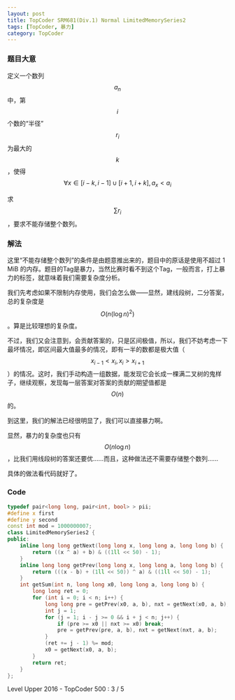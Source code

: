 ```yaml
---
layout: post
title: TopCoder SRM681(Div.1) Normal LimitedMemorySeries2
tags: [TopCoder, 暴力]
category: TopCoder
---
```

### 题目大意

定义一个数列$${a_n}$$中，第$$i$$个数的“半径”$$r_i$$为最大的$$k$$，使得$$\forall x \in [i - k, i - 1] \cup [i + 1, i + k], a_x < a_i$$

求$$\sum r_i$$，要求不能存储整个数列。

### 解法

这里“不能存储整个数列”的条件是由题意推出来的，题目中的原话是使用不超过 1 MiB 的内存。题目的Tag是暴力，当然比赛时看不到这个Tag，一般而言，打上暴力的标签，就意味着我们需要复杂度分析。

我们先考虑如果不限制内存使用，我们会怎么做——显然，建线段树，二分答案，总的复杂度是$$O(n (\log n) ^ 2)$$。算是比较理想的复杂度。

不过，我们又会注意到，会贡献答案的，只是区间极值，所以，我们不妨考虑一下最坏情况，即区间最大值最多的情况，即有一半的数都是极大值（$$x_{i - 1} < x_i, x_i > x_{i + 1}$$）的情况。这时，我们手动构造一组数据，能发现它会长成一棵满二叉树的鬼样子，继续观察，发现每一层答案对答案的贡献的期望值都是$$O(n)$$的。

到这里，我们的解法已经很明显了，我们可以直接暴力啊。

显然，暴力的复杂度也只有$$O(n \log n)$$，比我们用线段树的答案还要优……而且，这种做法还不需要存储整个数列……

具体的做法看代码就好了。

### Code

```cpp
typedef pair<long long, pair<int, bool> > pii;
#define x first
#define y second
const int mod = 1000000007;
class LimitedMemorySeries2 {
public:
	inline long long getNext(long long x, long long a, long long b) {
		return ((x ^ a) + b) & ((1ll << 50) - 1);
	}
	inline long long getPrev(long long x, long long a, long long b) {
		return (((x - b) + (1ll << 50)) ^ a) & ((1ll << 50) - 1);
	}
	int getSum(int n, long long x0, long long a, long long b) {
		long long ret = 0;
		for (int i = 0; i < n; i++) {
			long long pre = getPrev(x0, a, b), nxt = getNext(x0, a, b);
			int j = 1;
			for (j = 1; i - j >= 0 && i + j < n; j++) {
				if (pre >= x0 || nxt >= x0) break;
				pre = getPrev(pre, a, b), nxt = getNext(nxt, a, b);
			}
			(ret += j - 1) %= mod;
			x0 = getNext(x0, a, b);
		}
		return ret;
	}
};
```

Level Upper 2016 - TopCoder 500 : 3 / 5

